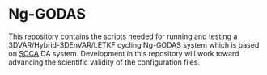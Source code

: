 # Ng-GODAS 

This repository contains the scripts needed for running and testing a 3DVAR/Hybrid-3DEnVAR/LETKF cycling Ng-GODAS system which is based on [SOCA](https://github.com/JCSDA/soca) DA system. Development in this repository will work toward advancing the scientific validity of the configuration files.

